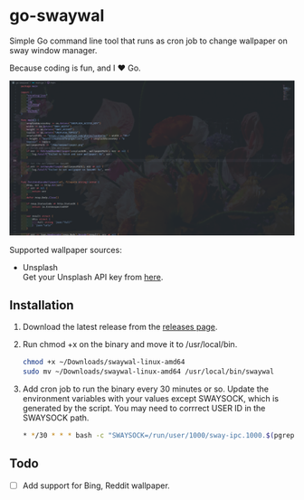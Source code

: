 # go-swaywal

Simple Go command line tool that runs as cron job to change wallpaper on sway window manager.

Because coding is fun, and I ❤️ Go.

[![screenshot](screenshot.png)](./screenshot.png)

Supported wallpaper sources:

- Unsplash  
  Get your Unsplash API key from [here](https://unsplash.com/developers).

## Installation

1. Download the latest release from the [releases page](https://github.com/akhiljalagam/go-swaywal/releases).  
2. Run chmod +x on the binary and move it to /usr/local/bin.  

    ```sh
    chmod +x ~/Downloads/swaywal-linux-amd64
    sudo mv ~/Downloads/swaywal-linux-amd64 /usr/local/bin/swaywal
    ```

3. Add cron job to run the binary every 30 minutes or so. Update the environment variables with your values except SWAYSOCK, which is generated by the script. You may need to corrrect USER ID in the SWAYSOCK path.  

    ```sh
    * */30 * * * bash -c "SWAYSOCK=/run/user/1000/sway-ipc.1000.$(pgrep -x sway).sock UNSPLASH_ACCESS_KEY=<your-access-key> SWAY_WIDTH=3840 SWAY_HEIGHT=2160 UNSPLASH_TOPICS=nature /usr/local/bin/swaywal"
    ```

## Todo

- [ ] Add support for Bing, Reddit wallpaper.
